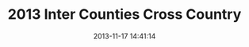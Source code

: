 ---
id: 72157637778818085
title: 2013 Inter Counties Cross Country
cover: https://farm4.staticflickr.com/3724/10913504124_b4128bc2a8_q.jpg
date: 2013-11-17 14:41:14
photos:
  - thumbnail: https://farm6.staticflickr.com/5547/10913375755_e4eb18fd6b_q.jpg
    original: https://farm6.staticflickr.com/5547/10913375755_866188936e_o.jpg
    title: 2013_inter_counties_01
  - thumbnail: https://farm4.staticflickr.com/3725/10913515934_1b11ae0c04_q.jpg
    original: https://farm4.staticflickr.com/3725/10913515934_5aa6bdd4a0_o.jpg
    title: 2013_inter_counties_02
  - thumbnail: https://farm8.staticflickr.com/7385/10913681953_62e62110f2_q.jpg
    original: https://farm8.staticflickr.com/7385/10913681953_d0693f158b_o.jpg
    title: 2013_inter_counties_03
  - thumbnail: https://farm4.staticflickr.com/3704/10913413776_ca1065096d_q.jpg
    original: https://farm4.staticflickr.com/3704/10913413776_dddf2b7c67_o.jpg
    title: 2013_inter_counties_04
  - thumbnail: https://farm6.staticflickr.com/5510/10913375405_66943ca77b_q.jpg
    original: https://farm6.staticflickr.com/5510/10913375405_622afc307c_o.jpg
    title: 2013_inter_counties_05
  - thumbnail: https://farm6.staticflickr.com/5515/10913514204_abf2bbf767_q.jpg
    original: https://farm6.staticflickr.com/5515/10913514204_1bd59794f1_o.jpg
    title: 2013_inter_counties_06
  - thumbnail: https://farm6.staticflickr.com/5539/10913680333_2c1a98cee1_q.jpg
    original: https://farm6.staticflickr.com/5539/10913680333_ff0dec0fab_o.jpg
    title: 2013_inter_counties_07
  - thumbnail: https://farm4.staticflickr.com/3706/10913411506_b74957d2ed_q.jpg
    original: https://farm4.staticflickr.com/3706/10913411506_8a8a43e67e_o.jpg
    title: 2013_inter_counties_08
  - thumbnail: https://farm6.staticflickr.com/5477/10913372925_7a3a46257d_q.jpg
    original: https://farm6.staticflickr.com/5477/10913372925_584d6cb50d_o.jpg
    title: 2013_inter_counties_09
  - thumbnail: https://farm8.staticflickr.com/7453/10913372745_65fe47d931_q.jpg
    original: https://farm8.staticflickr.com/7453/10913372745_b6925e8521_o.jpg
    title: 2013_inter_counties_10
  - thumbnail: https://farm6.staticflickr.com/5529/10913371705_7e0defb1dc_q.jpg
    original: https://farm6.staticflickr.com/5529/10913371705_f836b9a7a5_o.jpg
    title: 2013_inter_counties_11
  - thumbnail: https://farm8.staticflickr.com/7414/10913371515_d673c25a74_q.jpg
    original: https://farm8.staticflickr.com/7414/10913371515_3d5c86064c_o.jpg
    title: 2013_inter_counties_12
  - thumbnail: https://farm8.staticflickr.com/7447/10913678433_12862bf624_q.jpg
    original: https://farm8.staticflickr.com/7447/10913678433_a9fdaaf21a_o.jpg
    title: 2013_inter_counties_13
  - thumbnail: https://farm6.staticflickr.com/5479/10913677413_9a2c2c6806_q.jpg
    original: https://farm6.staticflickr.com/5479/10913677413_03e240c86b_o.jpg
    title: 2013_inter_counties_14
  - thumbnail: https://farm6.staticflickr.com/5477/10913676873_6e4f07d636_q.jpg
    original: https://farm6.staticflickr.com/5477/10913676873_18d8fdcff1_o.jpg
    title: 2013_inter_counties_15
  - thumbnail: https://farm8.staticflickr.com/7444/10913676723_b5c8a8d24e_q.jpg
    original: https://farm8.staticflickr.com/7444/10913676723_296eb57da4_o.jpg
    title: 2013_inter_counties_16
  - thumbnail: https://farm4.staticflickr.com/3671/10913408266_810a4a7778_q.jpg
    original: https://farm4.staticflickr.com/3671/10913408266_dd77ab01eb_o.jpg
    title: 2013_inter_counties_17
  - thumbnail: https://farm4.staticflickr.com/3710/10913369415_f2c8dce621_q.jpg
    original: https://farm4.staticflickr.com/3710/10913369415_341788f68e_o.jpg
    title: 2013_inter_counties_18
  - thumbnail: https://farm4.staticflickr.com/3816/10913368435_800f07c05b_q.jpg
    original: https://farm4.staticflickr.com/3816/10913368435_3ae22bc73c_o.jpg
    title: 2013_inter_counties_19
  - thumbnail: https://farm6.staticflickr.com/5549/10913508184_b444dec972_q.jpg
    original: https://farm6.staticflickr.com/5549/10913508184_b0f9a452ef_o.jpg
    title: 2013_inter_counties_20
  - thumbnail: https://farm4.staticflickr.com/3685/10913367805_bbf3fa713e_q.jpg
    original: https://farm4.staticflickr.com/3685/10913367805_8249268ab8_o.jpg
    title: 2013_inter_counties_21
  - thumbnail: https://farm4.staticflickr.com/3729/10913506754_c6c223839c_q.jpg
    original: https://farm4.staticflickr.com/3729/10913506754_fe5ff77b3b_o.jpg
    title: 2013_inter_counties_22
  - thumbnail: https://farm3.staticflickr.com/2848/10913405976_392f09efbb_q.jpg
    original: https://farm3.staticflickr.com/2848/10913405976_2377b07c56_o.jpg
    title: 2013_inter_counties_23
  - thumbnail: https://farm6.staticflickr.com/5481/10913405646_8e4a435ced_q.jpg
    original: https://farm6.staticflickr.com/5481/10913405646_b8e59112a5_o.jpg
    title: 2013_inter_counties_24
  - thumbnail: https://farm3.staticflickr.com/2854/10913672753_9fd9f1a352_q.jpg
    original: https://farm3.staticflickr.com/2854/10913672753_26c2d7a129_o.jpg
    title: 2013_inter_counties_25
  - thumbnail: https://farm8.staticflickr.com/7303/10913505264_1706dc35d3_q.jpg
    original: https://farm8.staticflickr.com/7303/10913505264_ec8d34c2ce_o.jpg
    title: 2013_inter_counties_26
  - thumbnail: https://farm6.staticflickr.com/5527/10913365055_07645579e2_q.jpg
    original: https://farm6.staticflickr.com/5527/10913365055_e8f5372197_o.jpg
    title: 2013_inter_counties_27
  - thumbnail: https://farm4.staticflickr.com/3681/10913503724_2839d62fb2_q.jpg
    original: https://farm4.staticflickr.com/3681/10913503724_8865aaa2c2_o.jpg
    title: 2013_inter_counties_28
  - thumbnail: https://farm6.staticflickr.com/5483/10913363485_b168912b82_q.jpg
    original: https://farm6.staticflickr.com/5483/10913363485_95711ac2bc_o.jpg
    title: 2013_inter_counties_29
  - thumbnail: https://farm4.staticflickr.com/3724/10913504124_b4128bc2a8_q.jpg
    original: https://farm4.staticflickr.com/3724/10913504124_26b1916a6c_o.jpg
    title: 2013_inter_counties_30
  - thumbnail: https://farm6.staticflickr.com/5510/10913402596_531860bb21_q.jpg
    original: https://farm6.staticflickr.com/5510/10913402596_c1e4cd84e8_o.jpg
    title: 2013_inter_counties_31
  - thumbnail: https://farm6.staticflickr.com/5507/10913362685_a1c54f7b63_q.jpg
    original: https://farm6.staticflickr.com/5507/10913362685_8e6f874625_o.jpg
    title: 2013_inter_counties_32
  - thumbnail: https://farm3.staticflickr.com/2887/10913402486_5a39a47824_q.jpg
    original: https://farm3.staticflickr.com/2887/10913402486_88280d3269_o.jpg
    title: 2013_inter_counties_33
  - thumbnail: https://farm4.staticflickr.com/3671/10913668963_73a44d0fa3_q.jpg
    original: https://farm4.staticflickr.com/3671/10913668963_ecf5ca47c2_o.jpg
    title: 2013_inter_counties_34
  - thumbnail: https://farm3.staticflickr.com/2882/10913361935_3646251336_q.jpg
    original: https://farm3.staticflickr.com/2882/10913361935_379540c303_o.jpg
    title: 2013_inter_counties_35
  - thumbnail: https://farm6.staticflickr.com/5517/10913360695_996054433c_q.jpg
    original: https://farm6.staticflickr.com/5517/10913360695_6e7c126e84_o.jpg
    title: 2013_inter_counties_36
  - thumbnail: https://farm8.staticflickr.com/7292/10913360975_c1759f9d0b_q.jpg
    original: https://farm8.staticflickr.com/7292/10913360975_43f685ee8d_o.jpg
    title: 2013_inter_counties_37
  - thumbnail: https://farm4.staticflickr.com/3680/10913398336_a24452fbc6_q.jpg
    original: https://farm4.staticflickr.com/3680/10913398336_270d7c42c5_o.jpg
    title: 2013_inter_counties_38
  - thumbnail: https://farm4.staticflickr.com/3730/10913359785_fe116cbc06_q.jpg
    original: https://farm4.staticflickr.com/3730/10913359785_b97a0cc4cc_o.jpg
    title: 2013_inter_counties_39
  - thumbnail: https://farm6.staticflickr.com/5471/10913666113_761f69203d_q.jpg
    original: https://farm6.staticflickr.com/5471/10913666113_27e6d8ff56_o.jpg
    title: 2013_inter_counties_40
  - thumbnail: https://farm4.staticflickr.com/3785/10913498644_12453b1c7c_q.jpg
    original: https://farm4.staticflickr.com/3785/10913498644_d17fe87f6b_o.jpg
    title: 2013_inter_counties_41
  - thumbnail: https://farm3.staticflickr.com/2851/10913498734_7d9900b454_q.jpg
    original: https://farm3.staticflickr.com/2851/10913498734_e60245197f_o.jpg
    title: 2013_inter_counties_42
  - thumbnail: https://farm8.staticflickr.com/7411/10913497604_0317b5bef3_q.jpg
    original: https://farm8.staticflickr.com/7411/10913497604_3546500007_o.jpg
    title: 2013_inter_counties_43
  - thumbnail: https://farm3.staticflickr.com/2883/10913395286_d12143b48b_q.jpg
    original: https://farm3.staticflickr.com/2883/10913395286_6b05e57b57_o.jpg
    title: 2013_inter_counties_44
  - thumbnail: https://farm4.staticflickr.com/3776/10913394916_2c3962e1af_q.jpg
    original: https://farm4.staticflickr.com/3776/10913394916_fe16b49c11_o.jpg
    title: 2013_inter_counties_45
  - thumbnail: https://farm3.staticflickr.com/2849/10913663153_d1e0080c51_q.jpg
    original: https://farm3.staticflickr.com/2849/10913663153_45e8b1af84_o.jpg
    title: 2013_inter_counties_46
  - thumbnail: https://farm4.staticflickr.com/3794/10913662503_04c96f4939_q.jpg
    original: https://farm4.staticflickr.com/3794/10913662503_edaaf0bf2a_o.jpg
    title: 2013_inter_counties_47
  - thumbnail: https://farm6.staticflickr.com/5513/10913662063_0e2e5315b2_q.jpg
    original: https://farm6.staticflickr.com/5513/10913662063_18e80aa4c2_o.jpg
    title: 2013_inter_counties_48
  - thumbnail: https://farm8.staticflickr.com/7293/10913354675_785676b76e_q.jpg
    original: https://farm8.staticflickr.com/7293/10913354675_e03799e0ca_o.jpg
    title: 2013_inter_counties_49
  - thumbnail: https://farm6.staticflickr.com/5488/10913392416_36137bdd75_q.jpg
    original: https://farm6.staticflickr.com/5488/10913392416_bfe0153ce7_o.jpg
    title: 2013_inter_counties_50
  - thumbnail: https://farm4.staticflickr.com/3808/10913493464_d0c9004ef3_q.jpg
    original: https://farm4.staticflickr.com/3808/10913493464_3180df3d2e_o.jpg
    title: 2013_inter_counties_51
  - thumbnail: https://farm8.staticflickr.com/7366/10913660583_068d088bb2_q.jpg
    original: https://farm8.staticflickr.com/7366/10913660583_f9f60f4304_o.jpg
    title: 2013_inter_counties_52
  - thumbnail: https://farm8.staticflickr.com/7448/10913353005_f5ffcf7937_q.jpg
    original: https://farm8.staticflickr.com/7448/10913353005_13e618b12a_o.jpg
    title: 2013_inter_counties_53
  - thumbnail: https://farm6.staticflickr.com/5518/10913491954_5a9138d9fd_q.jpg
    original: https://farm6.staticflickr.com/5518/10913491954_c118418c18_o.jpg
    title: 2013_inter_counties_54
  - thumbnail: https://farm8.staticflickr.com/7447/10913390366_024234f7bd_q.jpg
    original: https://farm8.staticflickr.com/7447/10913390366_1002b753cf_o.jpg
    title: 2013_inter_counties_55
  - thumbnail: https://farm8.staticflickr.com/7445/10913491094_9d7a489c08_q.jpg
    original: https://farm8.staticflickr.com/7445/10913491094_e0a947ee33_o.jpg
    title: 2013_inter_counties_56
  - thumbnail: https://farm8.staticflickr.com/7430/10913490614_d7c0a45d9e_q.jpg
    original: https://farm8.staticflickr.com/7430/10913490614_6876511f62_o.jpg
    title: 2013_inter_counties_57
  - thumbnail: https://farm3.staticflickr.com/2869/10913350675_b2b751f3c7_q.jpg
    original: https://farm3.staticflickr.com/2869/10913350675_6e8c3328c5_o.jpg
    title: 2013_inter_counties_58
  - thumbnail: https://farm3.staticflickr.com/2881/10913489244_55e022f140_q.jpg
    original: https://farm3.staticflickr.com/2881/10913489244_45f5414254_o.jpg
    title: 2013_inter_counties_59
  - thumbnail: https://farm3.staticflickr.com/2881/10913349345_2ba462e8f3_q.jpg
    original: https://farm3.staticflickr.com/2881/10913349345_97827ff507_o.jpg
    title: 2013_inter_counties_60
  - thumbnail: https://farm4.staticflickr.com/3750/10913387586_76eeb60864_q.jpg
    original: https://farm4.staticflickr.com/3750/10913387586_e08ec7b41b_o.jpg
    title: 2013_inter_counties_61
  - thumbnail: https://farm4.staticflickr.com/3699/10913655323_8b8c99dac6_q.jpg
    original: https://farm4.staticflickr.com/3699/10913655323_7c935625ba_o.jpg
    title: 2013_inter_counties_62
  - thumbnail: https://farm6.staticflickr.com/5506/10913348205_e089a3cd43_q.jpg
    original: https://farm6.staticflickr.com/5506/10913348205_12b2380a66_o.jpg
    title: 2013_inter_counties_63
  - thumbnail: https://farm4.staticflickr.com/3800/10913385336_27d83aa792_q.jpg
    original: https://farm4.staticflickr.com/3800/10913385336_22447d02be_o.jpg
    title: 2013_inter_counties_64
---
